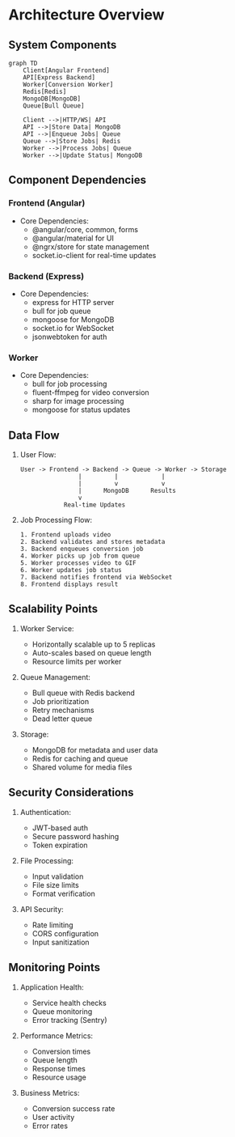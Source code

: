 # Architecture Overview

## System Components

```mermaid
graph TD
    Client[Angular Frontend]
    API[Express Backend]
    Worker[Conversion Worker]
    Redis[Redis]
    MongoDB[MongoDB]
    Queue[Bull Queue]
    
    Client -->|HTTP/WS| API
    API -->|Store Data| MongoDB
    API -->|Enqueue Jobs| Queue
    Queue -->|Store Jobs| Redis
    Worker -->|Process Jobs| Queue
    Worker -->|Update Status| MongoDB
```

## Component Dependencies

### Frontend (Angular)
- Core Dependencies:
  - @angular/core, common, forms
  - @angular/material for UI
  - @ngrx/store for state management
  - socket.io-client for real-time updates

### Backend (Express)
- Core Dependencies:
  - express for HTTP server
  - bull for job queue
  - mongoose for MongoDB
  - socket.io for WebSocket
  - jsonwebtoken for auth

### Worker
- Core Dependencies:
  - bull for job processing
  - fluent-ffmpeg for video conversion
  - sharp for image processing
  - mongoose for status updates

## Data Flow

1. User Flow:
   ```
   User -> Frontend -> Backend -> Queue -> Worker -> Storage
                   |         |            |
                   |         v            v
                   |      MongoDB      Results
                   v
               Real-time Updates
   ```

2. Job Processing Flow:
   ```
   1. Frontend uploads video
   2. Backend validates and stores metadata
   3. Backend enqueues conversion job
   4. Worker picks up job from queue
   5. Worker processes video to GIF
   6. Worker updates job status
   7. Backend notifies frontend via WebSocket
   8. Frontend displays result
   ```

## Scalability Points

1. Worker Service:
   - Horizontally scalable up to 5 replicas
   - Auto-scales based on queue length
   - Resource limits per worker

2. Queue Management:
   - Bull queue with Redis backend
   - Job prioritization
   - Retry mechanisms
   - Dead letter queue

3. Storage:
   - MongoDB for metadata and user data
   - Redis for caching and queue
   - Shared volume for media files

## Security Considerations

1. Authentication:
   - JWT-based auth
   - Secure password hashing
   - Token expiration

2. File Processing:
   - Input validation
   - File size limits
   - Format verification

3. API Security:
   - Rate limiting
   - CORS configuration
   - Input sanitization

## Monitoring Points

1. Application Health:
   - Service health checks
   - Queue monitoring
   - Error tracking (Sentry)

2. Performance Metrics:
   - Conversion times
   - Queue length
   - Response times
   - Resource usage

3. Business Metrics:
   - Conversion success rate
   - User activity
   - Error rates 